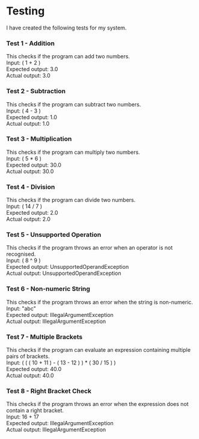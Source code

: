 # Testing

I have created the following tests for my system.

### Test 1 - Addition
This checks if the program can add two numbers.  
Input: ( 1 + 2 )  
Expected output: 3.0  
Actual output: 3.0  

### Test 2 - Subtraction
This checks if the program can subtract two numbers.  
Input: ( 4 - 3 )  
Expected output: 1.0  
Actual output: 1.0  

### Test 3 - Multiplication
This checks if the program can multiply two numbers.  
Input: ( 5 * 6 )  
Expected output: 30.0  
Actual output: 30.0  

### Test 4 - Division
This checks if the program can divide two numbers.  
Input: ( 14 / 7 )  
Expected output: 2.0  
Actual output: 2.0  

### Test 5 - Unsupported Operation
This checks if the program throws an error when an operator is not recognised.  
Input: ( 8 ^ 9 )  
Expected output: UnsupportedOperandException  
Actual output: UnsupportedOperandException  

### Test 6 - Non-numeric String
This checks if the program throws an error when the string is non-numeric.  
Input: "abc"  
Expected output: IllegalArgumentException  
Actual output: IllegalArgumentException  

### Test 7 - Multiple Brackets
This checks if the program can evaluate an expression containing multiple pairs of brackets.  
Input: ( ( ( 10 + 11 ) - ( 13 - 12 ) ) * ( 30 / 15 ) )  
Expected output: 40.0  
Actual output: 40.0  

### Test 8 - Right Bracket Check
This checks if the program throws an error when the expression does not contain a right bracket.  
Input: 16 + 17  
Expected output: IllegalArgumentException  
Actual output: IllegalArgumentException  
